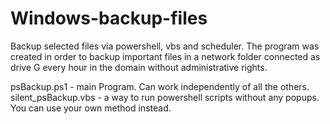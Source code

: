 # Windows-backup-files
Backup selected files via powershell, vbs and scheduler.
The program was created in order to backup important files in a network folder connected as drive G every hour in the domain without administrative rights.


psBackup.ps1 - main Program. Can work independently of all the others.
silent_psBackup.vbs - a way to run powershell scripts without any popups. You can use your own method instead.
